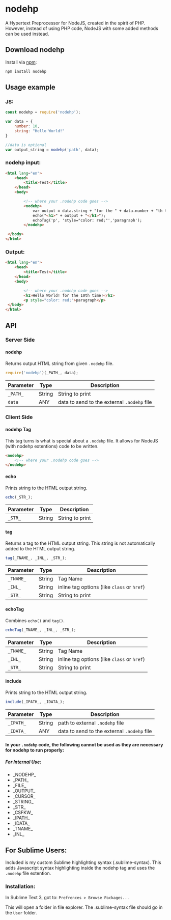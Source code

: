 # nodehp
A Hypertext Preprocessor for NodeJS, created in the spirit of PHP. However, instead of using PHP code, NodeJS with some added methods can be used instead.

## Download nodehp
Install via [npm](https://www.npmjs.com):

```bash
npm install nodehp
```

## Usage example

### JS:
```js
const nodehp = require('nodehp');

var data = {
	number: 10,
	string: "Hello World!"
}

//data is optional
var output_string = nodehp('path', data);
```

### nodehp input:
```HTML
<html lang="en">
    <head>
        <title>Test</title>
    </head>
    <body>

    	<!-- where your .nodehp code goes -->
        <nodehp>
        	var output = data.string + "for the " + data.number + "th time!";
            echo("<h1>" + output + "</h1>");
            echoTag('p', 'style="color: red;"','paragraph');
        </nodehp>

 </body>
</html>
```

### Output:
```HTML
<html lang="en">
    <head>
        <title>Test</title>
    </head>
    <body>

        <!-- where your .nodehp code goes -->
        <h1>Hello World! for the 10th time!</h1>
        <p style="color: red;">paragraph</p>
 </body>
</html>
```



## API

### Server Side

#### nodehp
Returns output HTML string from given `.nodehp` file.
```js
require('nodehp')(_PATH_, data);
```
| Parameter | Type   | Description                                 |
|-----------|--------|---------------------------------------------|
| `_PATH_`  | String |  String to print                            |
| `data`    | ANY    | data to send to the external `.nodehp` file |



### Client Side


#### nodehp Tag
This tag turns is what is special about a `.nodehp` file. It allows for NodeJS (with nodehp extentions) code to be written.
```html
<nodehp>
    <!-- where your .nodehp code goes -->
</nodehp>
```

#### echo
Prints string to the HTML output string.
```js
echo(_STR_);
```
| Parameter | Type   | Description      |
|-----------|--------|------------------|
| `_STR_`   | String |  String to print |


#### tag
Returns a tag to the HTML output string. This string is not automatically added to the HTML output string.
```js
tag(_TNAME_, _INL_, _STR_);
```
| Parameter | Type   | Description                                  |
|-----------|--------|----------------------------------------------|
| `_TNAME_` | String |  Tag Name                                    |
| `_INL_`   | String |  inline tag options (like `class` or `href`) |
| `_STR_`   | String |  String to print                             |


#### echoTag
Combines `echo()` and `tag()`.
```js
echoTag(_TNAME_, _INL_, _STR_);
```
| Parameter | Type   | Description                                  |
|-----------|--------|----------------------------------------------|
| `_TNAME_` | String |  Tag Name                                    |
| `_INL_`   | String |  inline tag options (like `class` or `href`) |
| `_STR_`   | String |  String to print                             |


#### include
Prints string to the HTML output string.
```js
include(_IPATH_, _IDATA_);
```
| Parameter | Type   | Description                                 |
|-----------|--------|---------------------------------------------|
| `_IPATH_` | String |  path to external `.nodehp` file            |
| `_IDATA_` | ANY    | data to send to the external `.nodehp` file |






#### In your `.nodehp` code, the following cannot be used as they are necessary for nodehp to run properly:

##### For Internal Use:
- \_NODEHP_
- \_PATH_
- \_FILE_
- \_OUTPUT_
- \_CURSOR_
- \_STRING_
- \_STR_
- \_CSFKW_
- \_IPATH_
- \_IDATA_
- \_TNAME_
- \_INL_




## For Sublime Users:
Included is my custom Sublime highlighting syntax (.sublime-syntax). This adds Javascript syntax highlighting inside the nodehp tag and uses the ```.nodehp``` file extention.

### Installation:
In Sublime Text 3, got to:
	```Prefrences > Browse Packages...```

This will open a folder in file explorer. The .sublime-syntax file should go in the ```User``` folder.